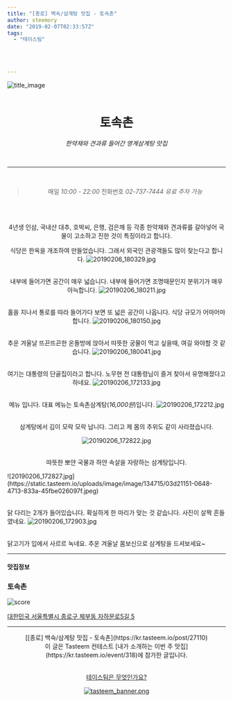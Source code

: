 ```yaml
---
title: "[종로] 백숙/삼계탕 맛집 - 토속촌"
author: steemory
date: "2019-02-07T02:33:57Z"
tags:
  - "테이스팀"
  
  
  
  
---
```

![title_image](https://static.tasteem.io/uploads/3843/post/27110/content_edf4abf2-6a21-414e-978c-f24d64b53094.jpeg)
<br/>
<br/>
<center>

# 토속촌
*한약재와 견과류 들어간 영계삼계탕 맛집*

<br><hr><br>

<blockquote>

매일 <i>10:00 - 22:00</i>
전화번호 <i>02-737-7444</i>
<i>유료 주차 가능</i>

</blockquote>

<br><br>

4년생 인삼, 국내산 대추, 호박씨, 은행, 검은깨 등 각종 한약재와 견과류를 갈아넣어 국물이 고소하고 진한 것이 특징이라고 합니다. 

식당은 한옥을 개조하여 만들었습니다. 
그래서 외국인 관광객들도 많이 찾는다고 합니다.
![20190206_180329.jpg](https://static.tasteem.io/uploads/image/image/134717/03d21151-0648-4713-833a-45fbe026097f.jpeg)

<br>내부에 들어가면 공간이 매우 넓습니다. 
내부에 들어가면 조명때문인지 분위기가 매우 아늑합니다.
![20190206_180211.jpg](https://static.tasteem.io/uploads/image/image/134718/03d21151-0648-4713-833a-45fbe026097f.jpeg)

<br>홀을 지나서 통로를 따라 들어가다 보면 
또 넓은 공간이 나옵니다. 식당 규모가 어마어마 합니다.
![20190206_180150.jpg](https://static.tasteem.io/uploads/image/image/134719/03d21151-0648-4713-833a-45fbe026097f.jpeg)

<br>추운 겨울날 뜨끈뜨끈한 온돌방에 앉아서 
따뜻한 궁물이 먹고 싶을때, 여길 와야할 것 같습니다. 
![20190206_180041.jpg](https://static.tasteem.io/uploads/image/image/134720/03d21151-0648-4713-833a-45fbe026097f.jpeg)


<br>여기는 대통령의 단골집이라고 합니다. 노무현 전 대통령님이 즐겨 찾아서 유명해졌다고 하네요.
![20190206_172133.jpg](https://static.tasteem.io/uploads/image/image/134716/03d21151-0648-4713-833a-45fbe026097f.jpeg)

<br>메뉴 입니다. 대표 메뉴는 토속촌삼계탕(*16,000원*)입니다.
![20190206_172212.jpg](https://static.tasteem.io/uploads/image/image/134721/03d21151-0648-4713-833a-45fbe026097f.jpeg)

<br>삼계탕에서 김이 모락 모락 납니다. 그리고 제 몸의 추위도 같이 사라졌습니다.

![20190206_172822.jpg](https://static.tasteem.io/uploads/image/image/134723/03d21151-0648-4713-833a-45fbe026097f.jpeg)

<br>따뜻한 뽀얀 국물과 하얀 속살을 자랑하는 삼계탕입니다.
</center>
![20190206_172827.jpg](https://static.tasteem.io/uploads/image/image/134715/03d21151-0648-4713-833a-45fbe026097f.jpeg)

<br>닭 다리는 2개가 들어있습니다. 확실하게 한 마리가 맞는 것 같습니다. 사진이 살짝 흔들였네요.
![20190206_172903.jpg](https://static.tasteem.io/uploads/image/image/134722/03d21151-0648-4713-833a-45fbe026097f.jpeg)

<br>닭고기가 입에서 사르르 녹네요. 
추운 겨울날 몸보신으로 삼계탕을 드셔보세요~

---------------------
#### 맛집정보
### 토속촌
![score](https://static.tasteem.io/images/steem/1Crowns.png)

[대한민국 서울특별시 종로구 체부동 자하문로5길 5](https://kr.tasteem.io/post/27110#map)

-----------------------------------------
<center>[[종로] 백숙/삼계탕 맛집 - 토속촌](https://kr.tasteem.io/post/27110)
<br/>이 글은 Tasteem 컨테스트
 [내가 소개하는  이번 주 맛집](https://kr.tasteem.io/event/318)에 참가한 글입니다.

<br/>[테이스팀은 무엇인가요?](https://kr.tasteem.io/about)

[![tasteem_banner.png](https://static.tasteem.io/images/tasteem_banner_v3.png)](https://kr.tasteem.io)</center>